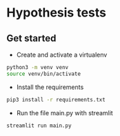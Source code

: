 # Hypothesis tests

## Get started

- Create and activate a virtualenv
```sh
python3 -m venv venv
source venv/bin/activate
```

- Install the requirements
```sh
pip3 install -r requirements.txt
```

- Run the file main.py with streamlit
```sh
streamlit run main.py
```
